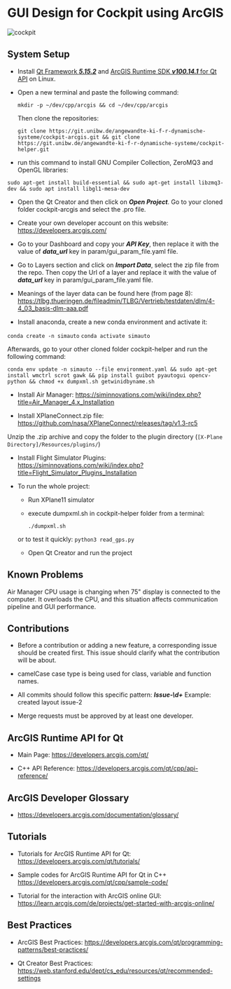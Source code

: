 # GUI Design for Cockpit using ArcGIS

![cockpit](https://user-images.githubusercontent.com/20690194/188502961-1476ae96-e76c-4024-b1d6-75dcd2e3ba56.jpeg)

## System Setup

* Install [Qt Framework _**5.15.2**_](https://developers.arcgis.com/qt/install-and-set-up/#download-the-qt-framework-for-linux-and-qt-creator) and        [ArcGIS Runtime SDK __*v100.14.1*__ for Qt API](https://developers.arcgis.com/qt/install-and-set-up/#install-arcgis-runtime-api-for-qt) on Linux.

* Open a new terminal and paste the following command:

  `mkdir -p ~/dev/cpp/arcgis && cd ~/dev/cpp/arcgis`

  Then clone the repositories:

  `git clone https://git.unibw.de/angewandte-ki-f-r-dynamische-systeme/cockpit-arcgis.git && git clone https://git.unibw.de/angewandte-ki-f-r-dynamische-systeme/cockpit-helper.git`

* run this command to install GNU Compiler Collection, ZeroMQ3 and OpenGL libraries:

`sudo apt-get install build-essential && sudo apt-get install libzmq3-dev && sudo apt install libgl1-mesa-dev`

* Open the Qt Creator and then click on __*Open Project*__. Go to your cloned folder cockpit-arcgis and select the .pro file. 

* Create your own developer account on this website: 
  https://developers.arcgis.com/

* Go to your Dashboard and copy your __*API Key*__, then replace it with the value of __*data_url*__ key in param/gui_param_file.yaml file.

* Go to Layers section and click on __*Import Data*__, select the zip file from the repo. Then copy the Url of a layer and  replace it with the value of __*data_url*__ key in param/gui_param_file.yaml file.

* Meanings of the layer data can be found here (from page 8):
https://tlbg.thueringen.de/fileadmin/TLBG/Vertrieb/testdaten/dlm/4-4_03_basis-dlm-aaa.pdf

* Install anaconda, create a new conda environment and activate it:

`conda create -n simauto`
`conda activate simauto`

Afterwards, go to your other cloned folder cockpit-helper and run the following command:

`conda env update -n simauto --file environment.yaml && sudo apt-get install wmctrl scrot gawk && pip install guibot pyautogui opencv-python && chmod +x dumpxml.sh getwinidbyname.sh`

* Install Air Manager:
https://siminnovations.com/wiki/index.php?title=Air_Manager_4.x_Installation
 
* Install XPlaneConnect.zip file:
https://github.com/nasa/XPlaneConnect/releases/tag/v1.3-rc5

Unzip the .zip archive and copy the folder to the plugin directory (`[X-Plane Directory]/Resources/plugins/`)

* Install Flight Simulator Plugins: 
https://siminnovations.com/wiki/index.php?title=Flight_Simulator_Plugins_Installation 

* To run the whole project:
  - Run XPlane11 simulator
  - execute dumpxml.sh in cockpit-helper folder from a terminal:

    `./dumpxml.sh`

  or to test it quickly: `python3 read_gps.py`

  - Open Qt Creator and run the project

## Known Problems
Air Manager CPU usage is changing when 75" display is connected to the computer. It overloads the CPU, and this situation affects communication pipeline and GUI performance.   

## Contributions

* Before a contribution or adding a new feature, a corresponding issue should be created first. This issue should clarify what the contribution will be about.

* camelCase case type is being used for class, variable and function names.

* All commits should follow this specific pattern: __*Issue\-\d+*__
  Example: created layout issue-2

* Merge requests must be approved by at least one developer. 

## ArcGIS Runtime API for Qt

* Main Page:
https://developers.arcgis.com/qt/

* C++ API Reference:
https://developers.arcgis.com/qt/cpp/api-reference/

## ArcGIS Developer Glossary

* https://developers.arcgis.com/documentation/glossary/

## Tutorials

* Tutorials for ArcGIS Runtime API for Qt:
https://developers.arcgis.com/qt/tutorials/

* Sample codes for ArcGIS Runtime API for Qt in C++
https://developers.arcgis.com/qt/cpp/sample-code/

* Tutorial for the interaction with ArcGIS online GUI:
https://learn.arcgis.com/de/projects/get-started-with-arcgis-online/

## Best Practices

* ArcGIS Best Practices:
https://developers.arcgis.com/qt/programming-patterns/best-practices/

* Qt Creator Best Practices:
https://web.stanford.edu/dept/cs_edu/resources/qt/recommended-settings


